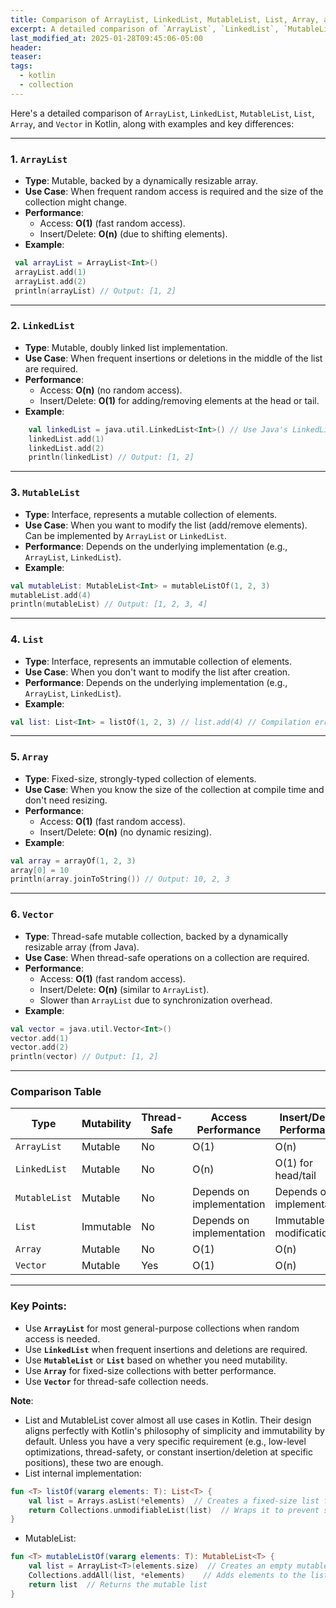 ```yaml
---
title: Comparison of ArrayList, LinkedList, MutableList, List, Array, and Vector in Kotlin
excerpt: A detailed comparison of `ArrayList`, `LinkedList`, `MutableList`, `List`, `Array`, and `Vector` in Kotlin, along with examples and key differences
last_modified_at: 2025-01-28T09:45:06-05:00
header: 
teaser: 
tags:
  - kotlin
  - collection
---
```


Here's a detailed comparison of `ArrayList`, `LinkedList`, `MutableList`, `List`, `Array`, and `Vector` in Kotlin, along with examples and key differences:

---

### 1. **`ArrayList`**

- **Type**: Mutable, backed by a dynamically resizable array.
- **Use Case**: When frequent random access is required and the size of the collection might change.
- **Performance**:
    - Access: **O(1)** (fast random access).
    - Insert/Delete: **O(n)** (due to shifting elements).
- **Example**:
```kotlin
 val arrayList = ArrayList<Int>() 
 arrayList.add(1) 
 arrayList.add(2) 
 println(arrayList) // Output: [1, 2]
```
---

### 2. **`LinkedList`**

- **Type**: Mutable, doubly linked list implementation.
- **Use Case**: When frequent insertions or deletions in the middle of the list are required.
- **Performance**:
    - Access: **O(n)** (no random access).
    - Insert/Delete: **O(1)** for adding/removing elements at the head or tail.
- **Example**:
```kotlin
    val linkedList = java.util.LinkedList<Int>() // Use Java's LinkedList
    linkedList.add(1) 
    linkedList.add(2) 
    println(linkedList) // Output: [1, 2]
```
---

### 3. **`MutableList`**

- **Type**: Interface, represents a mutable collection of elements.
- **Use Case**: When you want to modify the list (add/remove elements). Can be implemented by `ArrayList` or `LinkedList`.
- **Performance**: Depends on the underlying implementation (e.g., `ArrayList`, `LinkedList`).
- **Example**:
```kotlin
val mutableList: MutableList<Int> = mutableListOf(1, 2, 3)
mutableList.add(4) 
println(mutableList) // Output: [1, 2, 3, 4]
```
---

### 4. **`List`**

- **Type**: Interface, represents an immutable collection of elements.
- **Use Case**: When you don't want to modify the list after creation.
- **Performance**: Depends on the underlying implementation (e.g., `ArrayList`, `LinkedList`).
- **Example**:
```kotlin
val list: List<Int> = listOf(1, 2, 3) // list.add(4) // Compilation error: Cannot add to an immutable list println(list) // Output: [1, 2, 3]
```
---

### 5. **`Array`**

- **Type**: Fixed-size, strongly-typed collection of elements.
- **Use Case**: When you know the size of the collection at compile time and don't need resizing.
- **Performance**:
    - Access: **O(1)** (fast random access).
    - Insert/Delete: **O(n)** (no dynamic resizing).
- **Example**:
```kotlin
val array = arrayOf(1, 2, 3) 
array[0] = 10 
println(array.joinToString()) // Output: 10, 2, 3
```
---

### 6. **`Vector`**

- **Type**: Thread-safe mutable collection, backed by a dynamically resizable array (from Java).
- **Use Case**: When thread-safe operations on a collection are required.
- **Performance**:
    - Access: **O(1)** (fast random access).
    - Insert/Delete: **O(n)** (similar to `ArrayList`).
    - Slower than `ArrayList` due to synchronization overhead.
- **Example**:
```kotlin
val vector = java.util.Vector<Int>() 
vector.add(1) 
vector.add(2) 
println(vector) // Output: [1, 2]
```
---

### Comparison Table

| **Type**      | **Mutability** | **Thread-Safe** | **Access Performance**    | **Insert/Delete Performance** | **Resizable** | **Fixed-Size** |
| ------------- | -------------- | --------------- | ------------------------- | ----------------------------- | ------------- | -------------- |
| `ArrayList`   | Mutable        | No              | O(1)                      | O(n)                          | Yes           | No             |
| `LinkedList`  | Mutable        | No              | O(n)                      | O(1) for head/tail            | Yes           | No             |
| `MutableList` | Mutable        | No              | Depends on implementation | Depends on implementation     | Yes           | No             |
| `List`        | Immutable      | No              | Depends on implementation | Immutable (no modification)   | Yes           | No             |
| `Array`       | Mutable        | No              | O(1)                      | O(n)                          | No            | Yes            |
| `Vector`      | Mutable        | Yes             | O(1)                      | O(n)                          | Yes           | No             |

---

### Key Points:

- Use **`ArrayList`** for most general-purpose collections when random access is needed.
- Use **`LinkedList`** when frequent insertions and deletions are required.
- Use **`MutableList`** or **`List`** based on whether you need mutability.
- Use **`Array`** for fixed-size collections with better performance.
- Use **`Vector`** for thread-safe collection needs.

**Note**: 

- List and MutableList cover almost all use cases in Kotlin. Their design aligns perfectly with Kotlin's philosophy of simplicity and immutability by default. Unless you have a very specific requirement (e.g., low-level optimizations, thread-safety, or constant insertion/deletion at specific positions), these two are enough.
- List internal implementation:
```kotlin
fun <T> listOf(vararg elements: T): List<T> {
    val list = Arrays.asList(*elements)  // Creates a fixed-size list from the provided elements
    return Collections.unmodifiableList(list)  // Wraps it to prevent structural modifications
}
```
- MutableList:
```kotlin
fun <T> mutableListOf(vararg elements: T): MutableList<T> {
    val list = ArrayList<T>(elements.size)  // Creates an empty mutable list
    Collections.addAll(list, *elements)    // Adds elements to the list
    return list  // Returns the mutable list
}
```